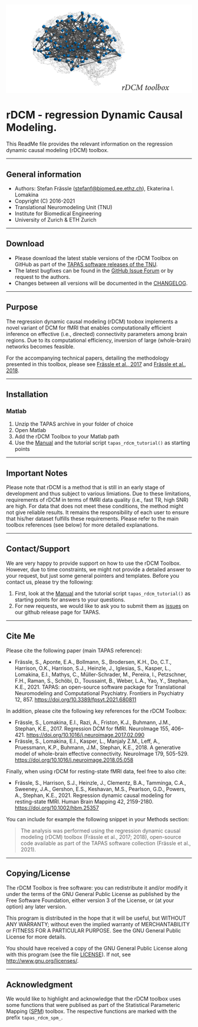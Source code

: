 ![rDCM Logo](misc/rDCM_Logo.png?raw=true "rDCM Logo")



rDCM - regression Dynamic Causal Modeling.
========================================================================

This ReadMe file provides the relevant information on the regression dynamic causal modeling (rDCM)
toolbox.


-------------------
General information
-------------------

- Authors: Stefan Frässle (<stefanf@biomed.ee.ethz.ch>), Ekaterina I. Lomakina
- Copyright (C) 2016-2021 
- Translational Neuromodeling Unit (TNU)
- Institute for Biomedical Engineering
- University of Zurich & ETH Zurich



--------
Download
--------

- Please download the latest stable versions of the rDCM Toolbox on GitHub as part of the 
  [TAPAS software releases of the TNU](https://github.com/translationalneuromodeling/tapas/releases).
- The latest bugfixes can be found in the [GitHub Issue Forum](https://github.com/translationalneuromodeling/tapas/issues) or by request to the authors. 
- Changes between all versions will be documented in the 
  [CHANGELOG](CHANGELOG.md).



-------
Purpose
-------

The regression dynamic causal modeling (rDCM) toobox implements a novel variant 
of DCM for fMRI that enables computationally efficient inference on effective (i.e.,
directed) connectivity parameters among brain regions. Due to its
computational efficiency, inversion of large (whole-brain) networks becomes feasible.

For the accompanying technical papers, detailing the methodology presented in this toolbox,
please see [Frässle et al., 2017](https://www.sciencedirect.com/science/article/pii/S105381191730201X?via%3Dihub) 
and [Frässle et al., 2018](https://www.sciencedirect.com/science/article/pii/S1053811918304762?via%3Dihub).



------------
Installation
------------

### Matlab ###
1. Unzip the TAPAS archive in your folder of choice
2. Open Matlab
3. Add the rDCM Toolbox to your Matlab path
4. Use the [Manual](docs/Manual.pdf) and the tutorial script `tapas_rdcm_tutorial()` as starting points



---------------
Important Notes
---------------

Please note that rDCM is a method that is still in an early stage of development and thus subject to 
various limiations. Due to these limitations, requirements of rDCM in terms of 
fMRI data quality (i.e., fast TR, high SNR) are high. For data that does not
meet these conditions, the method might not give reliable results. It remains the 
responsibility of each user to ensure that his/her dataset fulfills these 
requirements. Please refer to the main toolbox references (see below) for more 
detailed explanations.



---------------
Contact/Support
---------------

We are very happy to provide support on how to use the rDCM Toolbox. However, 
due to time constraints, we might not provide a detailed answer to your request, 
but just some general pointers and templates. Before you contact us, please try the following:

1. First, look at the [Manual](docs/Manual.pdf) and the tutorial script `tapas_rdcm_tutorial()` as starting points for answers to your questions.
2. For new requests, we would like to ask you to submit them as 
   [issues](https://github.com/translationalneuromodeling/tapas/issues) on our github release page for TAPAS.



----------
Cite Me
----------

Please cite the following paper (main TAPAS reference):
- Frässle, S., Aponte, E.A., Bollmann, S., Brodersen, K.H., Do, C.T., Harrison, O.K., Harrison, S.J., Heinzle, J., Iglesias, S., Kasper, L., Lomakina, E.I., Mathys, C., Müller-Schrader, M., Pereira, I., Petzschner, F.H., Raman, S., Schöbi, D., Toussaint, B., Weber, L.A., Yao, Y., Stephan, K.E., 2021. TAPAS: an open-source software package for Translational Neuromodeling and Computational Psychiatry. Frontiers in Psychiatry 12, 857. https://doi.org/10.3389/fpsyt.2021.680811

In addition, please cite the following key references for the rDCM Toolbox:
- Frässle, S., Lomakina, E.I., Razi, A., Friston, K.J., Buhmann, J.M., Stephan, K.E., 2017. Regression DCM for fMRI. NeuroImage 155, 406–421. https://doi.org/10.1016/j.neuroimage.2017.02.090
- Frässle, S., Lomakina, E.I., Kasper, L., Manjaly Z.M., Leff, A., Pruessmann, K.P., Buhmann, J.M., Stephan, K.E., 2018. A generative model of whole-brain effective connectivity. NeuroImage 179, 505-529. https://doi.org/10.1016/j.neuroimage.2018.05.058

Finally, when using rDCM for resting-state fMRI data, feel free to also cite:
- Frässle, S., Harrison, S.J., Heinzle, J., Clementz, B.A., Tamminga, C.A., Sweeney, J.A., Gershon, E.S., Keshavan, M.S., Pearlson, G.D., Powers, A., Stephan, K.E., 2021. Regression dynamic causal modeling for resting-state fMRI. Human Brain Mapping 42, 2159-2180. https://doi.org/10.1002/hbm.25357

You can include for example the following snippet in your Methods section:
> The analysis was performed using the regression dynamic causal modeling (rDCM) toolbox (Frässle et al., 2017; 2018), open-source code available as part of the TAPAS software collection (Frässle et al., 2021).



---------------
Copying/License
---------------

The rDCM Toolbox is free software: you can redistribute it and/or
modify it under the terms of the GNU General Public License as
published by the Free Software Foundation, either version 3 of the
License, or (at your option) any later version.

This program is distributed in the hope that it will be useful, but
WITHOUT ANY WARRANTY; without even the implied warranty of
MERCHANTABILITY or FITNESS FOR A PARTICULAR PURPOSE.  See the GNU
General Public License for more details.

You should have received a copy of the GNU General Public License
along with this program (see the file [LICENSE](LICENSE)).  If not, see
<http://www.gnu.org/licenses/>.



--------------
Acknowledgment
--------------

We would like to highlight and acknowledge that the rDCM toolbox uses some 
functions that were publised as part of the Statistical Parameteric Mapping 
([SPM](https://www.fil.ion.ucl.ac.uk/spm/software/)) toolbox. The respective 
functions are marked with the prefix `tapas_rdcm_spm_`.
